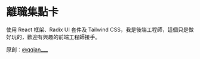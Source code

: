 # 離職集點卡
使用 React 框架、Radix UI 套件及 Tailwind CSS，我是後端工程師，這個只是做好玩的，歡迎有興趣的前端工程師接手。

原創：[@qqian___](https://www.threads.net/@qqian___/post/C_NWmddyP7z?xmt=AQGzuCo3YwkGlLludB-zvBkRL97-VgUZBvnZzWga-TgASg)
